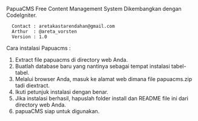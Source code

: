 PapuaCMS
Free Content Management System Dikembangkan dengan CodeIgniter.

	  Contact : aretakastarendahan@gmail.com
	  Arthur  : @areta_vorsten
	  Version : 1.0 

Cara instalasi Papuacms :

   1. Extract file papuacms di directory web Anda.
   2. Buatlah database baru yang nantinya sebagai tempat instalasi tabel-tabel.
   3. Melalui browser Anda, masuk ke alamat web dimana file papuacms.zip tadi diextract.
   4. Ikuti petunjuk instalasi dengan benar.
   5. Jika instalasi berhasil, hapuslah folder install dan README file ini dari directory web Anda.
   6. papuaCMS siap untuk digunakan.
